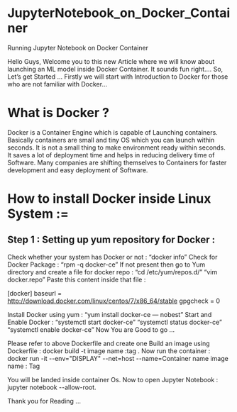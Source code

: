 # JupyterNotebook_on_Docker_Container
Running Jupyter Notebook on Docker Container

Hello Guys,
Welcome you to this new Article where we will know about launching an ML model inside Docker Container.
It sounds fun right….
So, Let’s get Started …
Firstly we will start with Introduction to Docker for those who are not familiar with Docker…
# What is Docker ?
Docker is a Container Engine which is capable of Launching containers. 
Basically containers are small and tiny OS which you can launch within seconds. 
It is not a small thing to make environment ready within seconds. 
It saves a lot of deployment time and helps in reducing delivery time of Software. 
Many companies are shifting themselves to Containers for faster development and easy deployment of Software.

# How to install Docker inside Linux System :=
## Step 1 : Setting up yum repository for Docker :
Check whether your system has Docker or not :
“docker info”
Check for Docker Package :
 “rpm -q docker-ce”
If not present then go to Yum directory and create a file for docker repo :
“cd /etc/yum/repos.d/”
“vim docker.repo”
Paste this content inside that file :

[docker]
baseurl = http://download.docker.com/linux/centos/7/x86_64/stable
gpgcheck = 0

Install Docker using yum :
“yum install docker-ce — nobest”
Start and Enable Docker :
“systemctl start docker-ce”
“systemctl status docker-ce”
“systemctl enable docker-ce”
Now You are Good to go …


Please refer to above Dockerfile and create one 
Build an image using Dockerfile : docker build -t image name :tag .
  Now run the container :
  docker run -it --env="DISPLAY" --net=host --name=Container name image name : Tag 
  
  You will be landed inside container Os.
  Now to open Jupyter Notebook :
  jupyter notebook --allow-root.
  
  
  Thank you for Reading ...
